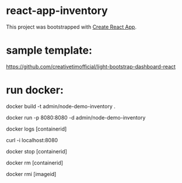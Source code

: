 # react-app-inventory
This project was bootstrapped with [Create React App](https://github.com/facebook/create-react-app).

# sample template:
https://github.com/creativetimofficial/light-bootstrap-dashboard-react

# run docker:
docker build -t admin/node-demo-inventory .

docker run -p 8080:8080 -d admin/node-demo-inventory

docker logs [containerid]

curl -i localhost:8080

docker stop [containerid]

docker rm [containerid]

docker rmi [imageid]
